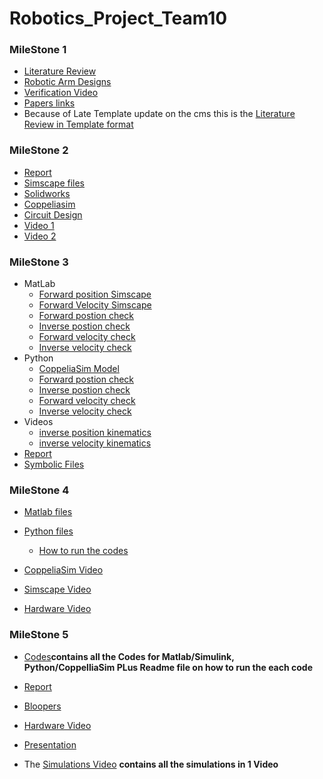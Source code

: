 # Robotics_Project_Team10
### MileStone 1
- [Literature Review](/Team10_Milestone%2001/Literature%20Review%20ROBOTICS.docx)
- [Robotic Arm Designs](/Team10_Milestone%2001/Robotic%20Arms/)
- [Verification Video](/Team10_Milestone%2001/Video.rar)
- [Papers links](/Team10_Milestone%2001/Papers.txt)
- Because of Late Template update on the cms this is the [Literature Review in Template format](/Team10_Milestone%2001/Lit%20review%20in%20template%20format.docx)
### MileStone 2
- [Report](/Team10_Milestone%2002/Report.docx)
- [Simscape files](/Team10_Milestone%2002/SIMSCAPE/)
- [Solidworks](/Team10_Milestone%2002/SolidWorks/)
- [Coppeliasim](/Team10_Milestone%2002/COPPELIASIM/)
- [Circuit Design](/Team10_Milestone%2002/Circuit/)
- [Video 1](/Team10_Milestone%2001/Video1.zip)
- [Video 2](/Team10_Milestone%2002/Video2.zip)
### MileStone 3
- MatLab  
  - [Forward position Simscape](/Team10_Milestone%2003/Matlab/SimScape%20FOrward%20postion%20test/)
  - [Forward Velocity Simscape](/Team10_Milestone%2003/Matlab/Simscape%20Forward%20Velocity%20test/)
  - [Forward postion check](/Team10_Milestone%2003/Matlab/FWD_Pos.m)
  - [Inverse postion check](/Team10_Milestone%2003/Matlab/INV_Pos.m)
  - [Forward velocity check](/Team10_Milestone%2003/Matlab/numericVf.m)
  - [Inverse velocity check](/Team10_Milestone%2003/Matlab/inverseVfNumeric.m)
- Python
  - [CoppeliaSim Model](/Team10_Milestone03/Python/coppeliasim%20model/coppeliaModel.ttt)
  - [Forward postion check](/Team10_Milestone%2003/Python/forewardPos.py)
  - [Inverse postion check](/Team10_Milestone%2003/Python/invposFunc.py)
  - [Forward velocity check](/Team10_Milestone%2003/Python/numericVf.py)
  - [Inverse velocity check](/Team10_Milestone%2003/Python/inverseVfNumeric.py)
- Videos
  - [inverse position kinematics](/Team10_Milestone%2003/Videos/Position%20videos.zip) 
  - [inverse velocity kinematics](/Team10_Milestone%2003/Videos/Velocity%20videos.zip)
- [Report](/Team10_Milestone%2003/Report.docx)
- [Symbolic Files](/Team10_Milestone%2003/Matlab/symbolic/)
### MileStone 4

- [Matlab files](/Team10_Milestone%2004/Matlab/)

- [Python files](/Team10_Milestone%2004/Pyhton/)

  - [How to run the codes](/Team10_Milestone%2004/README.txt)

- [CoppeliaSim Video](/Team10_Milestone%2004/Videos/CoppeliasimVid.rar)

- [Simscape Video](/Team10_Milestone%2004/Videos/SimscapeVid.rar)

- [Hardware Video](/Team10_Milestone%2004/Videos/Hardware.rar)

### MileStone 5
- [Codes](/Team10_Milestone%2005/Codes.rar)**contains all the Codes for Matlab/Simulink, Python/CoppelliaSim PLus Readme file on how to run the each code**

- [Report](/Team10_Milestone%2005/Report.pdf)

- [Bloopers](/Team10_Milestone%2005/Videos/روبوتيك%20ارم%20بيجري%20لا%20تنقر%20قبل%20ان%20تقول%20سبحان%20الله.rar)

- [Hardware Video](/Team10_Milestone%2005/Videos/Hardwarevid.rar)

- [Presentation](/Team10_Milestone%2005/)

- The [Simulations Video](/Team10_Milestone%2005/Videos/Simulationvid.rar) **contains all the simulations in 1 Video**


